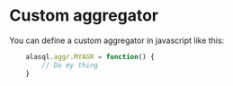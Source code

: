 # Custom aggregator

You can define a custom aggregator in javascript like this:
```js
    alasql.aggr.MYAGR = function() {
    	// Do my thing
    }
```